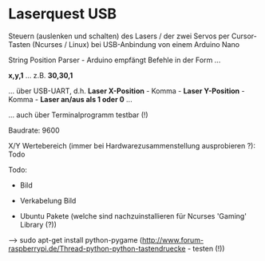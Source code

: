 # Laserquest USB

Steuern (auslenken und schalten) des Lasers / der zwei Servos per Cursor-Tasten (Ncurses / Linux) bei USB-Anbindung von einem Arduino Nano

String Position Parser - Arduino empfängt Befehle in der Form ...

**x,y,1** ... z.B. **30,30,1**

... über USB-UART, d.h. **Laser X-Position** - Komma - **Laser Y-Position** - Komma - **Laser an/aus als 1 oder 0** ...

... auch über Terminalprogramm testbar (!)

Baudrate: 9600

X/Y Wertebereich (immer bei Hardwarezusammenstellung ausprobieren ?): Todo

Todo: 
* Bild
* Verkabelung Bild

* Ubuntu Pakete (welche sind nachzuinstallieren für Ncurses 'Gaming' Library (?))

--> sudo apt-get install python-pygame (http://www.forum-raspberrypi.de/Thread-python-python-tastendruecke - testen (!))
